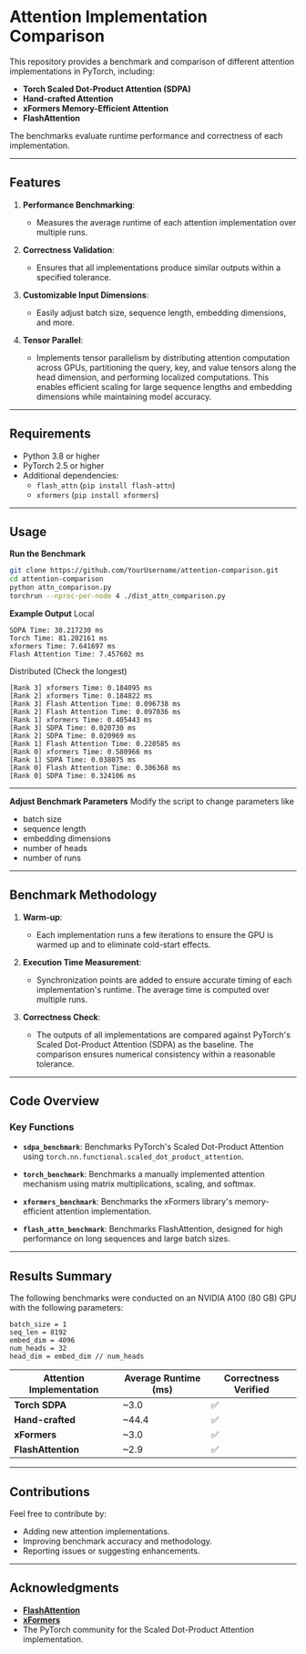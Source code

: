 # Attention Implementation Comparison

This repository provides a benchmark and comparison of different attention implementations in PyTorch, including:

- **Torch Scaled Dot-Product Attention (SDPA)**
- **Hand-crafted Attention**
- **xFormers Memory-Efficient Attention**
- **FlashAttention**

The benchmarks evaluate runtime performance and correctness of each implementation.

---

## Features

1. **Performance Benchmarking**:
   - Measures the average runtime of each attention implementation over multiple runs.
   
2. **Correctness Validation**:
   - Ensures that all implementations produce similar outputs within a specified tolerance.

3. **Customizable Input Dimensions**:
   - Easily adjust batch size, sequence length, embedding dimensions, and more.

4. **Tensor Parallel**:
   - Implements tensor parallelism by distributing attention computation across GPUs, partitioning the query, key, and value tensors along the head dimension, and performing localized computations. This enables efficient scaling for large sequence lengths and embedding dimensions while maintaining model accuracy.

---

## Requirements

- Python 3.8 or higher
- PyTorch 2.5 or higher
- Additional dependencies:
  - `flash_attn` (`pip install flash-attn`)
  - `xformers` (`pip install xformers`)

---

## Usage

**Run the Benchmark**
   ```bash
   git clone https://github.com/YourUsername/attention-comparison.git
   cd attention-comparison
   python attn_comparison.py
   torchrun --nproc-per-node 4 ./dist_attn_comparison.py
   ```
**Example Output**
Local
```
SDPA Time: 30.217230 ms
Torch Time: 81.202161 ms
xformers Time: 7.641697 ms
Flash Attention Time: 7.457602 ms
```

Distributed (Check the longest)
```
[Rank 3] xformers Time: 0.184095 ms
[Rank 2] xformers Time: 0.184822 ms
[Rank 3] Flash Attention Time: 0.096738 ms
[Rank 2] Flash Attention Time: 0.097036 ms
[Rank 1] xformers Time: 0.405443 ms
[Rank 3] SDPA Time: 0.020730 ms
[Rank 2] SDPA Time: 0.020969 ms
[Rank 1] Flash Attention Time: 0.220585 ms
[Rank 0] xformers Time: 0.580966 ms
[Rank 1] SDPA Time: 0.038075 ms
[Rank 0] Flash Attention Time: 0.306368 ms
[Rank 0] SDPA Time: 0.324106 ms
```

---

**Adjust Benchmark Parameters**
Modify the script to change parameters like 
- batch size
- sequence length
- embedding dimensions
- number of heads
- number of runs

---

## Benchmark Methodology

1. **Warm-up**:
   - Each implementation runs a few iterations to ensure the GPU is warmed up and to eliminate cold-start effects.

2. **Execution Time Measurement**:
   - Synchronization points are added to ensure accurate timing of each implementation's runtime. The average time is computed over multiple runs.

3. **Correctness Check**:
   - The outputs of all implementations are compared against PyTorch's Scaled Dot-Product Attention (SDPA) as the baseline. The comparison ensures numerical consistency within a reasonable tolerance.

---

## Code Overview

### Key Functions

- **`sdpa_benchmark`**:
  Benchmarks PyTorch's Scaled Dot-Product Attention using `torch.nn.functional.scaled_dot_product_attention`.

- **`torch_benchmark`**:
  Benchmarks a manually implemented attention mechanism using matrix multiplications, scaling, and softmax.

- **`xformers_benchmark`**:
  Benchmarks the xFormers library's memory-efficient attention implementation.

- **`flash_attn_benchmark`**:
  Benchmarks FlashAttention, designed for high performance on long sequences and large batch sizes.

---

## Results Summary
The following benchmarks were conducted on an NVIDIA A100 (80 GB) GPU with the following parameters:
```
batch_size = 1
seq_len = 8192
embed_dim = 4096
num_heads = 32
head_dim = embed_dim // num_heads
```

| Attention Implementation | Average Runtime (ms) | Correctness Verified |
|---------------------------|----------------------|-----------------------|
| **Torch SDPA**            | ~3.0                 | ✅                   |
| **Hand-crafted**          | ~44.4                | ✅                   |
| **xFormers**              | ~3.0                 | ✅                   |
| **FlashAttention**        | ~2.9                 | ✅                   |

---

## Contributions

Feel free to contribute by:
- Adding new attention implementations.
- Improving benchmark accuracy and methodology.
- Reporting issues or suggesting enhancements.

---

## Acknowledgments

- **[FlashAttention](https://github.com/HazyResearch/flash-attention)**
- **[xFormers](https://github.com/facebookresearch/xformers)**
- The PyTorch community for the Scaled Dot-Product Attention implementation.
